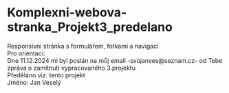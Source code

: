 # Komplexni-webova-stranka_Projekt3_predelano
Responsivní stránka s formulářem, fotkami a navigací<br>
Pro orientaci:<br>
Dne 11.12.2024 mi byl poslán na můj email -svojanves@seznam.cz- od Tebe zpráva o zamítnutí vypracovaného 3.projektu<br> 
Předěláno viz. tento projekt<br>
Jméno: Jan Veselý<br>


